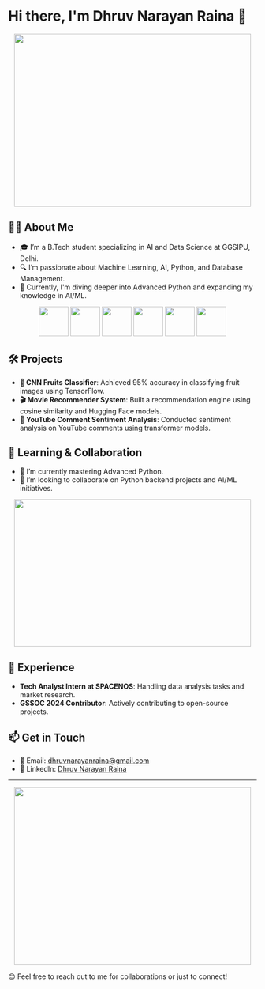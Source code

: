 # Hi there, I'm Dhruv Narayan Raina 👋

<p align="center">
  <img src="https://media.giphy.com/media/O0oQygeklvnX2/giphy.gif" width="480" height="350" />
</p>

## 👨‍💻 About Me
- 🎓 I’m a B.Tech student specializing in AI and Data Science at GGSIPU, Delhi.
- 🔍 I’m passionate about Machine Learning, AI, Python, and Database Management.
- 🚀 Currently, I'm diving deeper into Advanced Python and expanding my knowledge in AI/ML.

<p align="center">
  <img src="https://img.icons8.com/color/452/python--v1.png" width="60" height="60"/>
  <img src="https://upload.wikimedia.org/wikipedia/commons/0/05/Scikit_learn_logo_small.svg" width="60" height="60"/>
  <img src="https://upload.wikimedia.org/wikipedia/commons/a/ab/TensorFlow_logo.svg" width="60" height="60"/>
  <img src="https://img.icons8.com/color/48/000000/c-programming.png" width="60" height="60"/>
  <img src="https://img.icons8.com/color/48/000000/java-coffee-cup-logo.png" width="60" height="60"/>
  <img src="https://upload.wikimedia.org/wikipedia/commons/1/1b/R_logo.svg" width="60" height="60"/>
</p>

## 🛠️ Projects
- **🍎 CNN Fruits Classifier**: Achieved 95% accuracy in classifying fruit images using TensorFlow.
- **🎬 Movie Recommender System**: Built a recommendation engine using cosine similarity and Hugging Face models.
- **💬 YouTube Comment Sentiment Analysis**: Conducted sentiment analysis on YouTube comments using transformer models.

## 🌱 Learning & Collaboration
- 🌱 I’m currently mastering Advanced Python.
- 💞️ I’m looking to collaborate on Python backend projects and AI/ML initiatives.

<p align="center">
  <img src="https://media.giphy.com/media/Dh5q0sShxgp13DwrvG/giphy.gif" width="480" height="298" />
</p>

## 💼 Experience
- **Tech Analyst Intern at SPACENOS**: Handling data analysis tasks and market research.
- **GSSOC 2024 Contributor**: Actively contributing to open-source projects.

## 📫 Get in Touch
- 📧 Email: [dhruvnarayanraina@gmail.com](mailto:dhruvnarayanraina@gmail.com)
- 💼 LinkedIn: [Dhruv Narayan Raina](https://www.linkedin.com/in/dhruvnarayanraina/)

---

<p align="center">
  <img src="https://media.giphy.com/media/AtemeKRsPRVESJ8zRq/giphy.gif" width="480" height="360" />
</p>

😊 Feel free to reach out to me for collaborations or just to connect!
